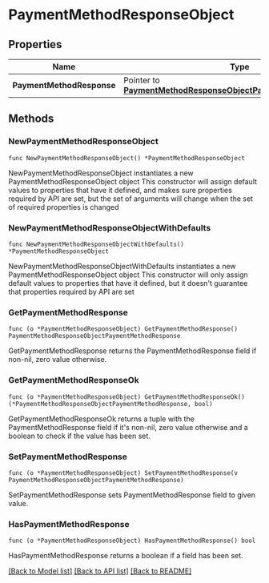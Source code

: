 # PaymentMethodResponseObject

## Properties

Name | Type | Description | Notes
------------ | ------------- | ------------- | -------------
**PaymentMethodResponse** | Pointer to [**PaymentMethodResponseObjectPaymentMethodResponse**](PaymentMethodResponseObjectPaymentMethodResponse.md) |  | [optional] 

## Methods

### NewPaymentMethodResponseObject

`func NewPaymentMethodResponseObject() *PaymentMethodResponseObject`

NewPaymentMethodResponseObject instantiates a new PaymentMethodResponseObject object
This constructor will assign default values to properties that have it defined,
and makes sure properties required by API are set, but the set of arguments
will change when the set of required properties is changed

### NewPaymentMethodResponseObjectWithDefaults

`func NewPaymentMethodResponseObjectWithDefaults() *PaymentMethodResponseObject`

NewPaymentMethodResponseObjectWithDefaults instantiates a new PaymentMethodResponseObject object
This constructor will only assign default values to properties that have it defined,
but it doesn't guarantee that properties required by API are set

### GetPaymentMethodResponse

`func (o *PaymentMethodResponseObject) GetPaymentMethodResponse() PaymentMethodResponseObjectPaymentMethodResponse`

GetPaymentMethodResponse returns the PaymentMethodResponse field if non-nil, zero value otherwise.

### GetPaymentMethodResponseOk

`func (o *PaymentMethodResponseObject) GetPaymentMethodResponseOk() (*PaymentMethodResponseObjectPaymentMethodResponse, bool)`

GetPaymentMethodResponseOk returns a tuple with the PaymentMethodResponse field if it's non-nil, zero value otherwise
and a boolean to check if the value has been set.

### SetPaymentMethodResponse

`func (o *PaymentMethodResponseObject) SetPaymentMethodResponse(v PaymentMethodResponseObjectPaymentMethodResponse)`

SetPaymentMethodResponse sets PaymentMethodResponse field to given value.

### HasPaymentMethodResponse

`func (o *PaymentMethodResponseObject) HasPaymentMethodResponse() bool`

HasPaymentMethodResponse returns a boolean if a field has been set.


[[Back to Model list]](../README.md#documentation-for-models) [[Back to API list]](../README.md#documentation-for-api-endpoints) [[Back to README]](../README.md)


